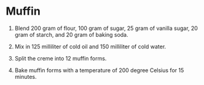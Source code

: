 Muffin
======

1. Blend 200 gram of flour, 100 gram of sugar, 25 gram of vanilla sugar, 20 gram of starch, and 20 gram of baking soda.

2. Mix in 125 milliliter of cold oil and 150 milliliter of cold water.

3. Split the creme into 12 muffin forms.

4. Bake muffin forms with a temperature of 200 degree Celsius for 15 minutes.

